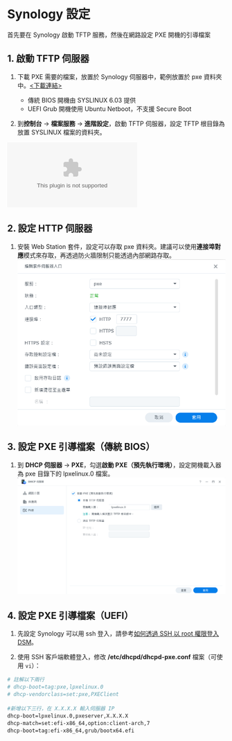 # Synology 設定

首先要在 Synology 啟動 TFTP 服務，然後在網路設定 PXE 開機的引導檔案

## 1. 啟動 TFTP 伺服器

1. 下載 PXE 需要的檔案，放置於 Synology 伺服器中，範例放置於 pxe 資料夾中。[<下載連結>](./download/pxe.zip)
    * 傳統 BIOS 開機由 SYSLINUX 6.03 提供
    * UEFI Grub 開機使用 Ubuntu Netboot，不支援 Secure Boot

2. 到**控制台** → **檔案服務** → **進階設定**，啟動 TFTP 伺服器，設定 TFTP 根目錄為放置 SYSLINUX 檔案的資料夾。

![Synology_TFTP](https://github.com/ottokang/synology-clonezilla-pxe-guide/blob/main/download/pxe.zip)

## 2. 設定 HTTP 伺服器

1. 安裝 Web Station 套件，設定可以存取 pxe 資料夾。建議可以使用**連接埠對應**模式來存取，再透過防火牆限制只能透過內部網路存取。
![Synology_HTTP](./images/synology/synology_http.png)

## 3. 設定 PXE 引導檔案（傳統 BIOS）

1. 到 **DHCP 伺服器** → **PXE**，勾選**啟動 PXE（預先執行環境）**，設定開機載入器為 pxe 目錄下的 lpxelinux.0 檔案。
![Synology_PXE](./images/synology/synology_pxe.png)

## 4. 設定 PXE 引導檔案（UEFI）

1. 先設定 Synology 可以用 ssh 登入，請參考[如何透過 SSH 以 root 權限登入 DSM](https://kb.synology.com/zh-hk/DSM/tutorial/How_to_login_to_DSM_with_root_permission_via_SSH_Telnet)。

2. 使用 SSH 客戶端軟體登入，修改 **/etc/dhcpd/dhcpd-pxe.conf** 檔案（可使用 `vi`）：

```bash
# 註解以下兩行
# dhcp-boot=tag:pxe,lpxelinux.0
# dhcp-vendorclass=set:pxe,PXEClient

#新增以下三行，在 X.X.X.X 輸入伺服器 IP
dhcp-boot=lpxelinux.0,pxeserver,X.X.X.X
dhcp-match=set:efi-x86_64,option:client-arch,7
dhcp-boot=tag:efi-x86_64,grub/bootx64.efi
```
